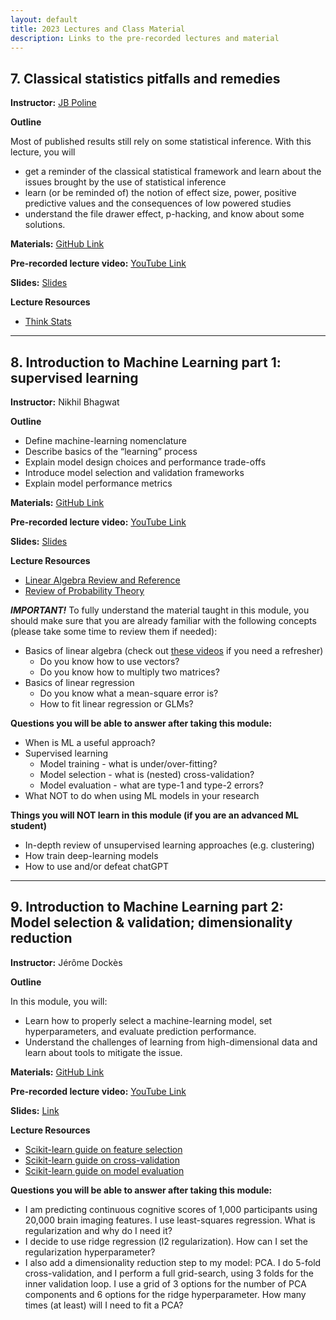 ```yaml
---
layout: default
title: 2023 Lectures and Class Material
description: Links to the pre-recorded lectures and material
---
```


## 7. Classical statistics pitfalls and remedies

**Instructor:** [JB Poline](mailto:jean-baptiste.poline@mcgill.ca)

**Outline**

Most of published results still rely on some statistical inference. With this
lecture, you will

- get a reminder of the classical statistical framework and learn about the
  issues brought by the use of statistical inference
- learn (or be reminded of) the notion of effect size, power, positive
  predictive values and the consequences of low powered studies
- understand the file drawer effect, p-hacking, and know about some solutions.

**Materials:**
[GitHub Link](https://github.com/neurodatascience/QLS-course-materials/tree/main/Lectures/2023/07-Statistics)

**Pre-recorded lecture video:** [YouTube Link](https://youtu.be/lRLtWjkBOzQ)

**Slides:**
[Slides](https://github.com/neurodatascience/QLS-course-materials/tree/main/Lectures/2023/07-Statistics/10-classical-statistics-issues.pdf)

**Lecture Resources**

- [Think Stats](https://greenteapress.com/thinkstats2/thinkstats2.pdf)

---

## 8. Introduction to Machine Learning part 1: supervised learning

**Instructor:** Nikhil Bhagwat

**Outline**

- Define machine-learning nomenclature
- Describe basics of the “learning” process
- Explain model design choices and performance trade-offs
- Introduce model selection and validation frameworks
- Explain model performance metrics

**Materials:**
[GitHub Link](https://github.com/neurodatascience/QLS-course-materials/tree/main/Lectures/2023/08-Machine_Learning_1)

**Pre-recorded lecture video:**
[YouTube Link](https://www.youtube.com/watch?v=vsp7c-f3cvg)

**Slides:**
[Slides](https://docs.google.com/presentation/d/1rxR237_F95cfQsA7ZPicQa2w-r-LVOdGwm1xpgosE8o/edit?usp=sharing)

**Lecture Resources**

- [Linear Algebra Review and Reference](https://www.cs.mcgill.ca/~dprecup/courses/ML/Materials/linalg-review.pdf)
- [Review of Probability Theory](https://www.cs.mcgill.ca/~dprecup/courses/ML/Materials/prob-review.pdf)

**_IMPORTANT!_** To fully understand the material taught in this module, you
should make sure that you are already familiar with the following concepts
(please take some time to review them if needed):

- Basics of linear algebra (check out
  [these videos](https://youtu.be/fNk_zzaMoSs) if you need a refresher)
  - Do you know how to use vectors?
  - Do you know how to multiply two matrices?
- Basics of linear regression
  - Do you know what a mean-square error is?
  - How to fit linear regression or GLMs?

**Questions you will be able to answer after taking this module:**

- When is ML a useful approach?
- Supervised learning
  - Model training - what is under/over-fitting?
  - Model selection - what is (nested) cross-validation?
  - Model evaluation - what are type-1 and type-2 errors?
- What NOT to do when using ML models in your research

**Things you will NOT learn in this module (if you are an advanced ML student)**

- In-depth review of unsupervised learning approaches (e.g. clustering)
- How train deep-learning models
- How to use and/or defeat chatGPT

---

## 9. Introduction to Machine Learning part 2: Model selection & validation; dimensionality reduction

**Instructor:** Jérôme Dockès

**Outline**

In this module, you will:

- Learn how to properly select a machine-learning model, set hyperparameters,
  and evaluate prediction performance.
- Understand the challenges of learning from high-dimensional data and learn
  about tools to mitigate the issue.

**Materials:**
[GitHub Link](https://github.com/neurodatascience/QLS-course-materials/tree/main/Lectures/2023/09-Machine_Learning_2)

**Pre-recorded lecture video:**
[YouTube Link](https://www.youtube.com/watch?v=t8D9qwTqEbc)

**Slides:**
[Link](https://github.com/neurodatascience/QLS-course-materials/tree/main/Lectures/2023/09-Machine_Learning_2/lecture-content/09-Machine_Learning_2.pdf)

**Lecture Resources**

- [Scikit-learn guide on feature selection](https://scikit-learn.org/stable/modules/feature_selection.html)
- [Scikit-learn guide on cross-validation](https://scikit-learn.org/stable/modules/cross_validation.html)
- [Scikit-learn guide on model evaluation](https://scikit-learn.org/stable/modules/model_evaluation.html)

**Questions you will be able to answer after taking this module:**

- I am predicting continuous cognitive scores of 1,000 participants using 20,000
  brain imaging features. I use least-squares regression. What is regularization
  and why do I need it?
- I decide to use ridge regression (l2 regularization). How can I set the
  regularization hyperparameter?
- I also add a dimensionality reduction step to my model: PCA. I do 5-fold
  cross-validation, and I perform a full grid-search, using 3 folds for the
  inner validation loop. I use a grid of 3 options for the number of PCA
  components and 6 options for the ridge hyperparameter. How many times (at
  least) will I need to fit a PCA?
